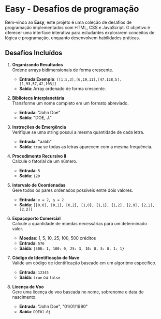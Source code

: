 # Easy - Desafios de programação

Bem-vindo ao **Easy**, este projeto é uma coleção de desafios de programação implementados com HTML, CSS e JavaScript. O objetivo é oferecer uma interface interativa para estudantes explorarem conceitos de lógica e programação, enquanto desenvolvem habilidades práticas.

## Desafios Incluídos

1. **Organizando Resultados**  
   Ordene arrays bidimensionais de forma crescente.
   - **Entrada Exemplo**: `[[1,5,3],[6,19,11],[47,128,5],[1,93,57,42,103]]`
   - **Saída**: Array ordenado de forma crescente.

2. **Biblioteca Interplanetária**  
   Transforme um nome completo em um formato abreviado.
   - **Entrada**: "John Doe"
   - **Saída**: "DOE, J."

3. **Instruções de Emergência**  
   Verifique se uma string possui a mesma quantidade de cada letra.
   - **Entrada**: "aabb"
   - **Saída**: `true` se todas as letras aparecem com a mesma frequência.

4. **Procedimento Recursivo II**  
   Calcule o fatorial de um número.
   - **Entrada**: `5`
   - **Saída**: `120`

5. **Intervalo de Coordenadas**  
   Gere todos os pares ordenados possíveis entre dois valores.
   - **Entrada**: `x = 2, y = 2`
   - **Saída**: `[[0,0], [0,1], [0,2], [1,0], [1,1], [1,2], [2,0], [2,1], [2,2]]`

6. **Espaçoporto Comercial**  
   Calcule a quantidade de moedas necessárias para um determinado valor.
   - **Moedas**: 1, 5, 10, 25, 100, 500 créditos
   - **Entrada**: `576`
   - **Saída**: `{500: 1, 100: 0, 25: 3, 10: 0, 5: 0, 1: 1}`

7. **Código de Identificação de Nave**  
   Valide um código de identificação baseado em um algoritmo específico.
   - **Entrada**: `12345`
   - **Saída**: `true` ou `false`

8. **Licença de Voo**  
   Gere uma licença de voo baseada no nome, sobrenome e data de nascimento.
   - **Entrada**: "John Doe", "01/01/1990"
   - **Saída**: `DOE01.0j`

